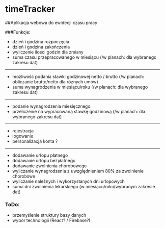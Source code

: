 # timeTracker
##Aplikacja webowa do ewidecji czasu pracy

###Funkcje:
- dzień i godzina rozpoczęcia
- dzień i godzina zakończenia
- wyliczenie ilości godzin dla zmiany
- suma czasu przepracowanego w miesiącu (/w planach: dla wybranego zakresu dat)
_____________________

- możliwość podania stawki godzinowej netto / brutto (/w planach: obliczanie brutto/netto dla różnych umów)
- suma wynagrodzenia w miesiącu/roku (/w planach: dla wybranego zakresu dat)
_____________________

- podanie wynagrodzenia miesięcznego
- przeliczenie na wypracowaną stawkę godzinową (/w planach: dla wybranego zakresu dat)
_____________________

- rejestracja
- logowanie
- personalizacja konta ?
_____________________

- dodawanie urlopu płatnego
- dodawanie urlopu bezpłatnego
- dodawanie zwolnienia chorobowego
- wyliczanie wynagrodzenia z uwzględnieniem 80% za zwolnienie chorobowe
- wyliczanie należnych i wykorzystanych dni urlopowych
- suma dni zwolnienia lekarskiego (w miesiącu/roku/wybranym zakresie dat)

### ToDo:
- przemyślenie struktury bazy danych
- wybór technologii (React? / Firebase?)
